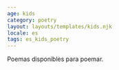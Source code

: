 ```yaml
---
age: kids
category: poetry
layout: layouts/templates/kids.njk
locale: es
tags: es_kids_poetry
---
```


Poemas disponibles para poemar.